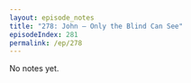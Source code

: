 ```yaml
---
layout: episode_notes
title: "278: John — Only the Blind Can See"
episodeIndex: 281
permalink: /ep/278
---
```

No notes yet.
